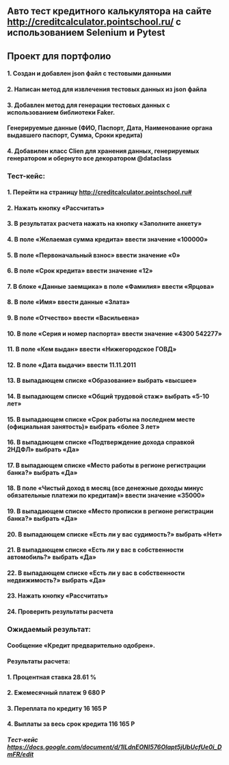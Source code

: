 ## Авто тест кредитного калькулятора на сайте http://creditcalculator.pointschool.ru/ с использованием Selenium и Pytest
## Проект для портфолио
#### 1. Создан и добавлен json файл с тестовыми данными
#### 2. Написан метод для извлечения тестовых данных из json файла
#### 3. Добавлен метод для генерации тестовых данных с использованием библиотеки Faker. 
####    Генерируемые данные (ФИО, Паспорт, Дата, Наименование органа выдавшего паспорт, Сумма, Сроки кредита)
#### 4. Добавилен класс Clien для хранения данных, генерируемых генератором и обернуто все декоратором @dataclass

### Тест-кейс:
#### 1. Перейти на страницу http://creditcalculator.pointschool.ru# 
#### 2. Нажать кнопку «Рассчитать»
#### 3. В результатах расчета нажать на кнопку «Заполните анкету»
#### 4. В поле «Желаемая сумма кредита» ввести значение «100000»
#### 5. В поле «Первоначальный взнос» ввести значение «0»
#### 6. В поле «Срок кредита» ввести значение «12»
#### 7. В блоке «Данные заемщика» в поле «Фамилия» ввести «Ярцова»
#### 8. В поле «Имя» ввести данные «Злата»
#### 9. В поле «Отчество» ввести «Васильевна»
#### 10. В поле «Серия и номер паспорта» ввести значение «4300 542277»
#### 11. В поле «Кем выдан» ввести «Нижегородское ГОВД»
#### 12. В поле «Дата выдачи» ввести 11.11.2011
#### 13. В выпадающем списке «Образование» выбрать «высшее»
#### 14. В выпадающем списке «Общий трудовой стаж» выбрать «5-10 лет»
#### 15. В выпадающем списке «Срок работы на последнем месте (официальная занятость)» выбрать «более 3 лет»
#### 16. В выпадающем списке «Подтверждение дохода справкой 2НДФЛ» выбрать «Да»
#### 17. В выпадающем списке «Место работы в регионе регистрации банка?» выбрать «Да»
#### 18. В поле «Чистый доход в месяц (все денежные доходы минус обязательные платежи по кредитам)» ввести значение «35000»
#### 19. В выпадающем списке «Место прописки в регионе регистрации банка?» выбрать «Да»
#### 20. В выпадающем списке «Есть ли у вас судимость?» выбрать «Нет»
#### 21. В выпадающем списке «Есть ли у вас в собственности автомобиль?» выбрать «Да»
#### 22. В выпадающем списке «Есть ли у вас в собственности недвижимость?» выбрать «Да»
#### 23. Нажать кнопку «Рассчитать»
#### 24. Проверить результаты расчета

### Ожидаемый результат: 
#### Сообщение «Кредит предварительно одобрен». 
#### Результаты расчета: 
#### 1. Процентная ставка 28.61 %
#### 2. Ежемесячный платеж 9 680 Р
#### 3. Переплата по кредиту 16 165 Р
#### 4. Выплаты за весь срок кредита 116 165 Р
##### Tест-кейс https://docs.google.com/document/d/1ILdnEONI576Olapt5jUbUcfUe0i_DmFR/edit
